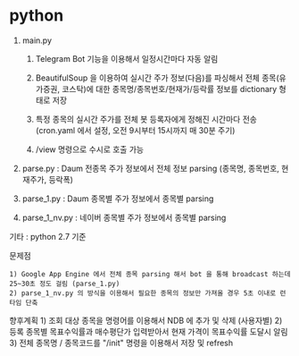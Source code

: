 # python

1. main.py

	1) Telegram Bot 기능을 이용해서 일정시간마다 자동 알림

	2) BeautifulSoup 을 이용하여 실시간 주가 정보(다음)를 파싱해서 전체 종목(유가증권, 코스탁)에 대한 종목명/종목번호/현재가/등락률 정보를 dictionary 형태로 저장
  
	3) 특정 종목의 실시간 주가를 전체 봇 등록자에게 정해진 시간마다 전송(cron.yaml 에서 설정, 오전 9시부터 15시까지 매 30분 주기)

	4) /view 명령으로 수시로 호출 가능
	
	
	
2. parse.py : Daum 전종목 주가 정보에서 전체 정보 parsing (종목명, 종목번호, 현재주가, 등락폭)
 

3. parse_1.py : Daum 종목별 주가 정보에서 종목별 parsing


4. parse_1_nv.py : 네이버 종목별 주가 정보에서 종목별 parsing


기타 : python 2.7 기준


문제점

	1) Google App Engine 에서 전체 종목 parsing 해서 bot 을 통해 broadcast 하는데 25~30초 정도 걸림 (parse_1.py)
	2) parse_1_nv.py 의 방식을 이용해서 필요한 종목의 정보만 가져올 경우 5초 이내로 런타임 단축


향후계획
	1) 조회 대상 종목을 명령어를 이용해서 NDB 에 추가 및 삭제 (사용자별)
	2) 등록 종목별 목표수익률과 매수평단가 입력받아서 현재 가격이 목표수익률 도달시 알림
	3) 전체 종목명 / 종목코드를 "/init" 명령을 이용해서 저장 및 refresh
